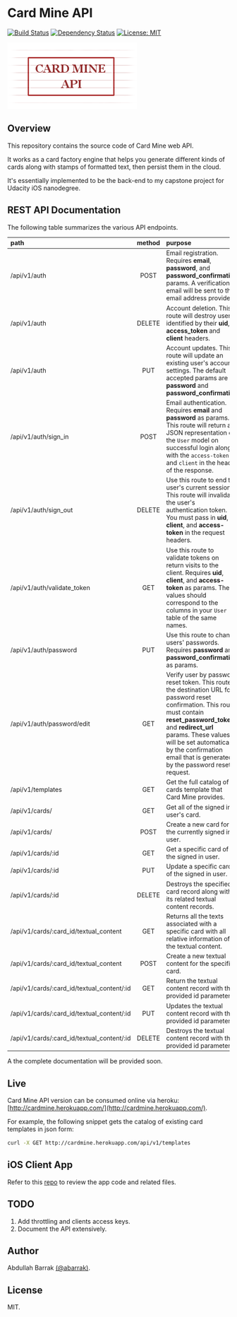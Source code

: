# Card Mine API
[![Build Status](https://travis-ci.org/abarrak/card-mine-api.svg?branch=master)](https://travis-ci.org/abarrak/card-mine-api) [![Dependency Status](https://gemnasium.com/badges/github.com/abarrak/card-mine-api.svg)](https://gemnasium.com/github.com/abarrak/card-mine-api) [![License: MIT](https://img.shields.io/badge/License-MIT-yellow.svg)](https://opensource.org/licenses/MIT)
  
![Logo](https://raw.githubusercontent.com/abarrak/card-mine-api/master/public/images/logo.png)


## Overview
This repository contains the source code of Card Mine web API. 
  
It works as a card factory engine that helps you generate different kinds of cards along with stamps of formatted text, then persist them in the cloud.

It's essentially implemented to be the back-end to my capstone project for Udacity iOS nanodegree. 


## REST API Documentation
The following table summarizes the various API endpoints. 
  
| path                                     | method | purpose                                  |
| :--------------------------------------- | :----: | :--------------------------------------- |
| /api/v1/auth                             |  POST  | Email registration. Requires **email**, **password**, and **password_confirmation** params. A verification email will be sent to the email address provided. |
| /api/v1/auth                             | DELETE | Account deletion. This route will destroy users identified by their **uid**, **access_token** and **client** headers. |
| /api/v1/auth                             |  PUT   | Account updates. This route will update an existing user's account settings. The default accepted params are **password** and **password_confirmation** |
| /api/v1/auth/sign_in                     |  POST  | Email authentication. Requires **email** and **password** as params. This route will return a JSON representation of the `User` model on successful login along with the `access-token` and `client` in the header of the response. |
| /api/v1/auth/sign_out                    | DELETE | Use this route to end the user's current session. This route will invalidate the user's authentication token. You must pass in **uid**, **client**, and **access-token** in the request headers. |
| /api/v1/auth/validate_token              |  GET   | Use this route to validate tokens on return visits to the client. Requires **uid**, **client**, and **access-token** as params. These values should correspond to the columns in your `User` table of the same names. |
| /api/v1/auth/password                    |  PUT   | Use this route to change users' passwords. Requires **password** and **password_confirmation** as params. |
| /api/v1/auth/password/edit               |  GET   | Verify user by password reset token. This route is the destination URL for password reset confirmation. This route must contain **reset_password_token** and **redirect_url** params. These values will be set automatically by the confirmation email that is generated by the password reset request. |
| /api/v1/templates                        |  GET   | Get the full catalog of cards template that Card Mine provides. |
| /api/v1/cards/                           |  GET   | Get all of the signed in user's card.    |
| /api/v1/cards/                           |  POST  | Create a new card for the currently signed in user. |
| /api/v1/cards/:id                        |  GET   | Get a specific card of the signed in user. |
| /api/v1/cards/:id                        |  PUT   | Update a specific card of the signed in user. |
| /api/v1/cards/:id                        | DELETE | Destroys the specified card record along with its related textual content records. |
| /api/v1/cards/:card_id/textual_content   |  GET   | Returns all the texts associated with a specific card with all relative information of the textual content. |
| /api/v1/cards/:card_id/textual_content   |  POST  | Create a new textual content for the specified card. |
| /api/v1/cards/:card_id/textual_content/:id |  GET   | Return the textual content record with the provided id parameter. |
| /api/v1/cards/:card_id/textual_content/:id |  PUT   | Updates the textual content record with the provided id parameter. |
| /api/v1/cards/:card_id/textual_content/:id | DELETE | Destroys the textual content record with the provided id parameter. |
  
A the complete documentation will be provided soon.


## Live
Card Mine API version can be consumed online via heroku: [http://cardmine.herokuapp.com/](http://cardmine.herokuapp.com/).

For example, the following snippet gets the catalog of existing card templates in json form:
  
```sh
curl -X GET http://cardmine.herokuapp.com/api/v1/templates
```

## iOS Client App 
Refer to this [repo](https://github.com/abarrak/card-mine) to review the app code and related files.


## TODO
1. Add throttling and clients access keys.
2. Document the API extensively.


## Author
Abdullah Barrak [(@abarrak)](https://github.com/abarrak).


## License
MIT.

